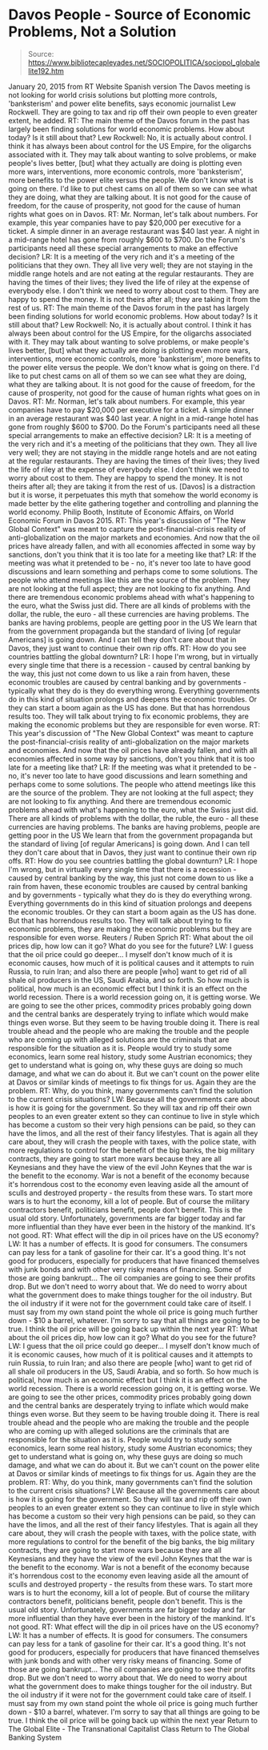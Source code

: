 # Davos People - Source of Economic Problems, Not a Solution

> Source: https://www.bibliotecapleyades.net/SOCIOPOLITICA/sociopol_globalelite192.htm

January 20, 2015
from RT Website
Spanish version
The Davos meeting is not looking for world crisis solutions but plotting more controls, 'banksterism' and power elite benefits, says economic journalist Lew Rockwell.
They are going to tax and rip off their own people to even greater extent, he added.
RT: The main theme of the Davos forum in the past has largely been finding solutions for world economic problems. How about today? Is it still about that? Lew Rockwell: No, it is actually about control. I think it has always been about control for the US Empire, for the oligarchs associated with it. They may talk about wanting to solve problems, or make people's lives better, [but] what they actually are doing is plotting even more wars, interventions, more economic controls, more 'banksterism', more benefits to the power elite versus the people. We don't know what is going on there. I'd like to put chest cams on all of them so we can see what they are doing, what they are talking about. It is not good for the cause of freedom, for the cause of prosperity, not good for the cause of human rights what goes on in Davos. RT: Mr. Norman, let's talk about numbers. For example, this year companies have to pay $20,000 per executive for a ticket. A simple dinner in an average restaurant was $40 last year. A night in a mid-range hotel has gone from roughly $600 to $700. Do the Forum's participants need all these special arrangements to make an effective decision? LR: It is a meeting of the very rich and it's a meeting of the politicians that they own. They all live very well; they are not staying in the middle range hotels and are not eating at the regular restaurants. They are having the times of their lives; they lived the life of riley at the expense of everybody else. I don't think we need to worry about cost to them. They are happy to spend the money. It is not theirs after all; they are taking it from the rest of us.
RT: The main theme of the Davos forum in the past has largely been finding solutions for world economic problems. How about today? Is it still about that?
Lew Rockwell: No, it is actually about control. I think it has always been about control for the US Empire, for the oligarchs associated with it.
They may talk about wanting to solve problems, or make people's lives better, [but] what they actually are doing is plotting even more wars, interventions, more economic controls, more 'banksterism', more benefits to the power elite versus the people.
We don't know what is going on there. I'd like to put chest cams on all of them so we can see what they are doing, what they are talking about. It is not good for the cause of freedom, for the cause of prosperity, not good for the cause of human rights what goes on in Davos.
RT: Mr. Norman, let's talk about numbers.
For example, this year companies have to pay $20,000 per executive for a ticket. A simple dinner in an average restaurant was $40 last year. A night in a mid-range hotel has gone from roughly $600 to $700.
Do the Forum's participants need all these special arrangements to make an effective decision?
LR: It is a meeting of the very rich and it's a meeting of the politicians that they own.
They all live very well; they are not staying in the middle range hotels and are not eating at the regular restaurants. They are having the times of their lives; they lived the life of riley at the expense of everybody else. I don't think we need to worry about cost to them.
They are happy to spend the money. It is not theirs after all; they are taking it from the rest of us.
[Davos] is a distraction but it is worse,
it perpetuates this myth that somehow
the world economy is made better by
the elite gathering together and controlling and
planning the world economy.
Philip Booth, Institute of Economic Affairs,
on World Economic Forum in Davos 2015.
RT: This year's discussion of "The New Global Context" was meant to capture the post-financial-crisis reality of anti-globalization on the major markets and economies. And now that the oil prices have already fallen, and with all economies affected in some way by sanctions, don't you think that it is too late for a meeting like that? LR: If the meeting was what it pretended to be - no, it's never too late to have good discussions and learn something and perhaps come to some solutions. The people who attend meetings like this are the source of the problem. They are not looking at the full aspect; they are not looking to fix anything. And there are tremendous economic problems ahead with what's happening to the euro, what the Swiss just did. There are all kinds of problems with the dollar, the ruble, the euro - all these currencies are having problems. The banks are having problems, people are getting poor in the US We learn that from the government propaganda but the standard of living [of regular Americans] is going down. And I can tell they don't care about that in Davos, they just want to continue their own rip offs. RT: How do you see countries battling the global downturn? LR: I hope I'm wrong, but in virtually every single time that there is a recession - caused by central banking by the way, this just not come down to us like a rain from haven, these economic troubles are caused by central banking and by governments - typically what they do is they do everything wrong. Everything governments do in this kind of situation prolongs and deepens the economic troubles. Or they can start a boom again as the US has done. But that has horrendous results too. They will talk about trying to fix economic problems, they are making the economic problems but they are responsible for even worse.
RT: This year's discussion of "The New Global Context" was meant to capture the post-financial-crisis reality of anti-globalization on the major markets and economies.
And now that the oil prices have already fallen, and with all economies affected in some way by sanctions, don't you think that it is too late for a meeting like that?
LR: If the meeting was what it pretended to be - no, it's never too late to have good discussions and learn something and perhaps come to some solutions.
The people who attend meetings like this are the source of the problem. They are not looking at the full aspect; they are not looking to fix anything. And there are tremendous economic problems ahead with what's happening to the euro, what the Swiss just did.
There are all kinds of problems with the dollar, the ruble, the euro - all these currencies are having problems. The banks are having problems, people are getting poor in the US
We learn that from the government propaganda but the standard of living [of regular Americans] is going down. And I can tell they don't care about that in Davos, they just want to continue their own rip offs.
RT: How do you see countries battling the global downturn?
LR: I hope I'm wrong, but in virtually every single time that there is a recession - caused by central banking by the way, this just not come down to us like a rain from haven, these economic troubles are caused by central banking and by governments - typically what they do is they do everything wrong.
Everything governments do in this kind of situation prolongs and deepens the economic troubles. Or they can start a boom again as the US has done. But that has horrendous results too.
They will talk about trying to fix economic problems, they are making the economic problems but they are responsible for even worse.
Reuters / Ruben Sprich
RT: What about the oil prices dip, how low can it go? What do you see for the future? LW: I guess that the oil price could go deeper... I myself don't know much of it is economic causes, how much of it is political causes and it attempts to ruin Russia, to ruin Iran; and also there are people [who] want to get rid of all shale oil producers in the US, Saudi Arabia, and so forth. So how much is political, how much is an economic effect but I think it is an effect on the world recession. There is a world recession going on, it is getting worse. We are going to see the other prices, commodity prices probably going down and the central banks are desperately trying to inflate which would make things even worse. But they seem to be having trouble doing it. There is real trouble ahead and the people who are making the trouble and the people who are coming up with alleged solutions are the criminals that are responsible for the situation as it is. People would try to study some economics, learn some real history, study some Austrian economics; they get to understand what is going on, why these guys are doing so much damage, and what we can do about it. But we can't count on the power elite at Davos or similar kinds of meetings to fix things for us. Again they are the problem. RT: Why, do you think, many governments can't find the solution to the current crisis situations? LW: Because all the governments care about is how it is going for the government. So they will tax and rip off their own peoples to an even greater extent so they can continue to live in style which has become a custom so their very high pensions can be paid, so they can have the limos, and all the rest of their fancy lifestyles. That is again all they care about, they will crash the people with taxes, with the police state, with more regulations to control for the benefit of the big banks, the big military contracts, they are going to start more wars because they are all Keynesians and they have the view of the evil John Keynes that the war is the benefit to the economy. War is not a benefit of the economy because it's horrendous cost to the economy even leaving aside all the amount of sculls and destroyed property - the results from these wars. To start more wars is to hurt the economy, kill a lot of people. But of course the military contractors benefit, politicians benefit, people don't benefit. This is the usual old story. Unfortunately, governments are far bigger today and far more influential than they have ever been in the history of the mankind. It's not good. RT: What effect will the dip in oil prices have on the US economy? LW: It has a number of effects. It is good for consumers. The consumers can pay less for a tank of gasoline for their car. It's a good thing. It's not good for producers, especially for producers that have financed themselves with junk bonds and with other very risky means of financing. Some of those are going bankrupt... The oil companies are going to see their profits drop. But we don't need to worry about that. We do need to worry about what the government does to make things tougher for the oil industry. But the oil industry if it were not for the government could take care of itself. I must say from my own stand point the whole oil price is going much further down - $10 a barrel, whatever. I'm sorry to say that all things are going to be true. I think the oil price will be going back up within the next year
RT: What about the oil prices dip, how low can it go? What do you see for the future?
LW: I guess that the oil price could go deeper...
I myself don't know much of it is economic causes, how much of it is political causes and it attempts to ruin Russia, to ruin Iran; and also there are people [who] want to get rid of all shale oil producers in the US, Saudi Arabia, and so forth. So how much is political, how much is an economic effect but I think it is an effect on the world recession.
There is a world recession going on, it is getting worse. We are going to see the other prices, commodity prices probably going down and the central banks are desperately trying to inflate which would make things even worse.
But they seem to be having trouble doing it.
There is real trouble ahead and the people who are making the trouble and the people who are coming up with alleged solutions are the criminals that are responsible for the situation as it is.
People would try to study some economics, learn some real history, study some Austrian economics; they get to understand what is going on, why these guys are doing so much damage, and what we can do about it.
But we can't count on the power elite at Davos or similar kinds of meetings to fix things for us. Again they are the problem.
RT: Why, do you think, many governments can't find the solution to the current crisis situations?
LW: Because all the governments care about is how it is going for the government.
So they will tax and rip off their own peoples to an even greater extent so they can continue to live in style which has become a custom so their very high pensions can be paid, so they can have the limos, and all the rest of their fancy lifestyles.
That is again all they care about, they will crash the people with taxes, with the police state, with more regulations to control for the benefit of the big banks, the big military contracts, they are going to start more wars because they are all Keynesians and they have the view of the evil John Keynes that the war is the benefit to the economy.
War is not a benefit of the economy because it's horrendous cost to the economy even leaving aside all the amount of sculls and destroyed property - the results from these wars.
To start more wars is to hurt the economy, kill a lot of people. But of course the military contractors benefit, politicians benefit, people don't benefit. This is the usual old story.
Unfortunately, governments are far bigger today and far more influential than they have ever been in the history of the mankind. It's not good.
RT: What effect will the dip in oil prices have on the US economy?
LW: It has a number of effects. It is good for consumers.
The consumers can pay less for a tank of gasoline for their car. It's a good thing. It's not good for producers, especially for producers that have financed themselves with junk bonds and with other very risky means of financing. Some of those are going bankrupt... The oil companies are going to see their profits drop.
But we don't need to worry about that.
We do need to worry about what the government does to make things tougher for the oil industry. But the oil industry if it were not for the government could take care of itself.
I must say from my own stand point the whole oil price is going much further down - $10 a barrel, whatever. I'm sorry to say that all things are going to be true.
I think the oil price will be going back up within the next year
Return to The Global Elite - The Transnational Capitalist Class
Return to The Global Banking System
